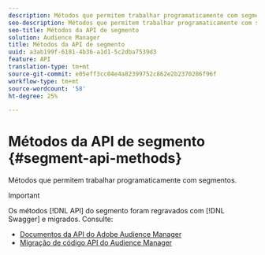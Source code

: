 ```yaml
---
description: Métodos que permitem trabalhar programaticamente com segmentos.
seo-description: Métodos que permitem trabalhar programaticamente com segmentos.
seo-title: Métodos da API de segmento
solution: Audience Manager
title: Métodos da API de segmento
uuid: a3ab199f-6181-4b36-a1d1-5c2dba7539d3
feature: API
translation-type: tm+mt
source-git-commit: e05eff3cc04e4a82399752c862e2b2370286f96f
workflow-type: tm+mt
source-wordcount: '58'
ht-degree: 25%

---
```



# Métodos da API de segmento {#segment-api-methods}

Métodos que permitem trabalhar programaticamente com segmentos.

>[!IMPORTANT]
>
>Os métodos [!DNL API] do segmento foram regravados com [!DNL Swagger] e migrados. Consulte:
>
>* [Documentos da API do Adobe Audience Manager](https://bank.demdex.com/portal/swagger/index.html)
>* [Migração de código API do Audience Manager](../../api/api-swagger-migration.md)